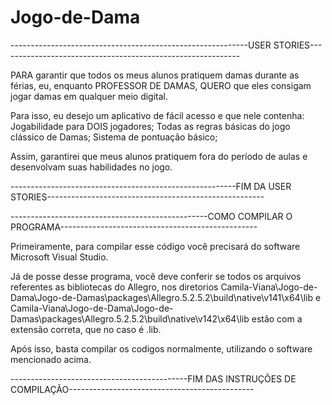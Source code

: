 # Jogo-de-Dama

-----------------------------------------------------------USER STORIES------------------------------------------------------------

PARA garantir que todos os meus alunos pratiquem damas durante as férias, eu, enquanto PROFESSOR DE DAMAS, QUERO que eles consigam jogar damas em qualquer meio digital.

Para isso, eu desejo um aplicativo de fácil acesso e que nele contenha:
Jogabilidade para DOIS jogadores;
Todas as regras básicas do jogo clássico de Damas;
Sistema de pontuação básico;

Assim, garantirei que meus alunos pratiquem fora do período de aulas e desenvolvam suas habilidades no jogo.

--------------------------------------------------------FIM DA USER STORIES------------------------------------------------------



-------------------------------------------------COMO COMPILAR O PROGRAMA-------------------------------------------------

Primeiramente, para compilar esse código você precisará do software Microsoft Visual Studio.

Já de posse desse programa, você deve conferir se todos os arquivos referentes as bibliotecas do Allegro, nos diretorios Camila-Viana\Jogo-de-Dama\Jogo-de-Damas\packages\Allegro.5.2.5.2\build\native\v141\x64\lib e Camila-Viana\Jogo-de-Dama\Jogo-de-Damas\packages\Allegro.5.2.5.2\build\native\v142\x64\lib estão com a extensão correta, que no caso é .lib.

Após isso, basta compilar os codigos normalmente, utilizando o software mencionado acima.

--------------------------------------------FIM DAS INSTRUÇÕES DE COMPILAÇÃO----------------------------------------------
